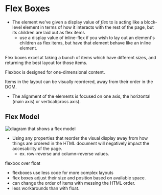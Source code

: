 # Flex Boxes

- The element we've given a display value of *flex* to is acting like a block-level element in terms of how it interacts with the rest of the page, but its children are laid out as flex items
  - use a display value of inline-flex if you wish to lay out an element's children as flex items, but have that element behave like an inline element.

Flex boxes excel at taking a bunch of items which have different sizes, and returning the best layout for those items.

Flexbox is designed for one-dimensional content.

Items in the layout can be visually reordered, away from their order in the DOM. 

- The alignment of the elements is focused on one axis, the horizontal (main axis) or vertical(cross axis).

## Flex Model
![diagram that shows a flex model](https://developer.mozilla.org/en-US/docs/Learn/CSS/CSS_layout/Flexbox/flex_terms.png)

- Using any properties that reorder the visual display away from how things are ordered in the HTML document will negatively impact the accesability of the page.
  - ex. row-reverse and column-reverse values.

flexbox over float
- flexboxes use less code for more complex layouts
- flex boxes adjust their size and position based on available space.
- can change the order of items with messing the HTML order.
- less workarounds than with float.

